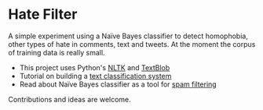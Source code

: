 Hate Filter
=====
A simple experiment using a Naïve Bayes classifier to detect homophobia, other types of hate in comments, text and tweets. At the moment the corpus of training data is really small.

* This project uses Python's [NLTK](http://www.nltk.org/) and [TextBlob](http://textblob.readthedocs.org/en/latest/index.html#)
* Tutorial on building a [text classification system](http://textblob.readthedocs.org/en/latest/classifiers.html)
* Read about Naïve Bayes classifier as a tool for [spam filtering](http://en.wikipedia.org/wiki/Naive_Bayes_spam_filtering)

Contributions and ideas are welcome. 
